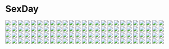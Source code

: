 # SexDay
![](https://konachan.com/image/09a3f41c05af4717ad8ff722583e0c4d/Konachan.com%20-%2074727%20black_hair%20dark%20ganesagi%20halo%20original%20wings.jpg)
![](https://konachan.com/image/6d4662e43898d3f8b8a78d1ded66deb0/Konachan.com%20-%20137783%20brown_eyes%20brown_hair%20kazeno%20original%20school_uniform%20short_hair.jpg)
![](https://konachan.com/image/a48a0aa44891daa2554f27a86d1f262e/Konachan.com%20-%20100561%20aozaki_aoko%20aozaki_touko%20blue_eyes%20crossover%20kara_no_kyoukai%20long_hair%20ponytail%20red_eyes%20red_hair%20shingetsutan_tsukihime.jpg)
![](https://konachan.com/image/e04946ec592e841e91787b4914d85821/Konachan.com%20-%20139888%20blonde_hair%20breasts%20carnelian%20cleavage%20crown%20dress%20long_hair%20wings.jpg)
![](https://konachan.com/image/0f60600d855f9f680938f5c35205a8e2/Konachan.com%20-%20284108%20animal%20brown_hair%20building%20cat%20city%20flowers%20long_hair%20niko_p%20original%20petals%20reflection%20scenic%20signed%20skirt%20sky%20stars%20train%20tree%20water.jpg)
![](https://konachan.com/jpeg/22467d713e8c9da269e0dd2e5aa16314/Konachan.com%20-%20286036%20anus%20ass%20blush%20breasts%20brown_hair%20close%20crown%20cum%20dress%20ginhaha%20mirelia_q._melromarc%20nipples%20open_shirt%20pussy%20third-party_edit%20uncensored.jpg)
![](https://konachan.com/image/d6ab57801a1ac3e77bf6aded98a64a1c/Konachan.com%20-%20154313%20chinese_clothes%20kyaro_%28kyaro54%29%20original%20scenic.jpg)
![](https://konachan.com/jpeg/0d93ca831346752c3ab3990b59f04c1d/Konachan.com%20-%20283037%202girls%20aqua_eyes%20ayamy%20bow%20brown_hair%20dress%20flowers%20grass%20long_hair%20original%20ribbons%20sleeping%20summer_dress%20twins.jpg)
![](https://konachan.com/jpeg/42f16db2375e891b5f7b2c026274f7d5/Konachan.com%20-%20241195%202girls%20blonde_hair%20blush%20candy%20chocolate%20cropped%20gray_hair%20long_hair%20mr.tight%20original%20red_eyes%20school_uniform%20shoujo_ai%20yellow_eyes.jpg)
![](https://konachan.com/jpeg/69183eb9e2e1b28049d737f2bdf1721b/Konachan.com%20-%20304927%20butterfly%20cape%20katana%20kimetsu_no_yaiba%20sword%20tsuyuri_kanao%20weapon%20yeorem.jpg)
![](https://konachan.com/jpeg/974eb2434465bcce232c03e6f25a1dc1/Konachan.com%20-%20195833%20fang%20food%20green_eyes%20long_hair%20original%20pink_hair%20wink%20yamucha.jpg)
![](https://konachan.com/image/4fde8f7ad71730640123ec7107389a28/Konachan.com%20-%20123030%20blood%20chibi%20crossover%20hat%20hong_meiling%20knife%20kyuubee%20mahou_shoujo_madoka_magica%20red_hair%20touhou%20yume_shokunin.jpg)
![](https://konachan.com/image/9b599a62a5d29d5a7c1b6ff4af92456c/Konachan.com%20-%2065680%20hatsune_miku%20polychromatic%20scarf%20tomioka_jirou%20twintails%20vocaloid.jpg)
![](https://konachan.com/jpeg/7dd81cb160e966024570598faa882dfb/Konachan.com%20-%20186995%20blue_eyes%20bondage%20bra%20breasts%20censored%20game_cg%20himeji_sara%20kamidere%20long_hair%20nipples%20open_shirt%20penis%20pink_hair%20pussy%20sex%20thighhighs%20underwear.jpg)
![](https://konachan.com/jpeg/bea3c8f3fc1e329eb282dc904994e928/Konachan.com%20-%20176252%20all_male%20animal%20blonde_hair%20blue_eyes%20blue_hair%20game_cg%20hinata_no_tsuki%20long_hair%20male%20pink_eyes%20pointed_ears%20ponytail%20short_hair%20trap%20turtle%20water.jpg)
![](https://konachan.com/image/f86a15ffb8fe3fa471bcebdd346b632b/Konachan.com%20-%2079613%20black_hair%20cameltoe%20hat%20kurasawa_kyoushou%20panties%20pantyhose%20red_eyes%20shameimaru_aya%20short_hair%20touhou%20underwear%20wings.jpg)
![](https://konachan.com/jpeg/da10ac1fd8d2411667f4910f956c3185/Konachan.com%20-%20185840%20animal_ears%20bunny%20bunny_ears%20hatsune_miku%20sadoxi11%20vocaloid.jpg)
![](https://konachan.com/image/e8c597cd7e17b61948df8d91a161b9af/Konachan.com%20-%2054729%20hatsune_miku%20long_hair%20twintails%20vocaloid.jpg)
![](https://konachan.com/jpeg/8a66c3210fc45c9254e4d12fc1c88512/Konachan.com%20-%20132613%20barefoot%20blue_eyes%20blue_hair%20hat%20kawashiro_nitori%20short_hair%20snowcanvas%20touhou%20twintails.jpg)
![](https://konachan.com/image/15d7b5a4f28ce06ab7c294b822c0c2c8/Konachan.com%20-%20140975%20andou_chikanori%20animal%20anus%20ass%20black_hair%20blue_eyes%20blush%20close%20ganaha_hibiki%20idolmaster%20long_hair.jpg)
![](https://konachan.com/jpeg/623980c1c2f3c4c244685150aad0b7b8/Konachan.com%20-%20171862%20food%20game_cg%20headband%20kurimiya_mikan%20long_hair%20pocky%20purple_eyes%20red_hair%20ribbons%20school_uniform%20tenmaso%20whirlpool.jpg)
![](https://konachan.com/image/29e8833915608b9bf8f3f6ccb1ae6582/Konachan.com%20-%20241487%20aqua_eyes%20blonde_hair%20building%20city%20long_hair%20original%20ryuuguu_yassuu%20snow%20umbrella.jpg)
![](https://konachan.com/image/affe7ec5ae501f80a6b523268add1a71/Konachan.com%20-%20100641%20building%20ghostshell0083%20original%20panties%20school_uniform%20short_hair%20thighhighs%20underwear%20water.jpg)
![](https://konachan.com/image/412afe39a96fcd9ac3b984e2583a3a78/Konachan.com%20-%20288237%20bed%20blush%20breasts%20brown_eyes%20brown_hair%20long_hair%20masturbation%20navel%20nipples%20nude%20pussy%20spread_legs%20spread_pussy%20touhou%20uncensored%20wink%20z_loader.jpg)
![](https://konachan.com/image/99b55ab3cb6868a51ceba4ade23fe91d/Konachan.com%20-%20208825%20bakanoe%20blonde_hair%20boots%20braids%20dress%20halloween%20hat%20kirisame_marisa%20long_hair%20moon%20night%20orange_eyes%20pumpkin%20touhou%20witch%20witch_hat.jpg)
![](https://konachan.com/image/3dad4909ccd4b7e55ca555b08c499be8/Konachan.com%20-%20118103%20mahou_shoujo_madoka_magica%20sakura_kyouko.jpg)
![](https://konachan.com/image/dd62bcc73dbfbf0fd223d5fe1c8403c3/Konachan.com%20-%20200022%20animal_ears%20chibi%20fang%20mikanagi_atori%20mikanagi_hina%20mikanagi_yuu%20namaiki%21%20nounai_kanojo%20tagme_%28artist%29.jpg)
![](https://konachan.com/image/eac1d06f59e7f5b840c8055969265d42/Konachan.com%20-%2027760%20higurashi_no_naku_koro_ni%20ryuuguu_rena%20sonozaki_mion%20sonozaki_shion.jpg)
![](https://konachan.com/image/e3e59c3192fb7c27c4abdd7ceb339b06/Konachan.com%20-%2030621%20tagme.jpg)
![](https://konachan.com/image/80ce7e8b9e49d6b75c39807aad8443a8/Konachan.com%20-%2062817%20k-on%21%20nakano_azusa.jpg)
![](https://konachan.com/jpeg/d2f0211ce0373058f2f03c7391cf6df5/Konachan.com%20-%2058236%20f-ism%20murakami_suigun%20panties%20underwear%20waitress.jpg)
![](https://konachan.com/jpeg/75e65d16722798d6407fb69c0031472d/Konachan.com%20-%20196939%20akaza_akari%20blonde_hair%20blue_eyes%20funami_yui%20gradient%20kneehighs%20school_uniform%20stars%20toshinou_kyouko%20yoshikawa_chinatsu%20yuru_yuri.jpg)
![](https://konachan.com/jpeg/e2e149cf82ed15f5a9a4494fd1d75aa3/Konachan.com%20-%20293911%20anthropomorphism%20aqua_eyes%20azur_lane%20dress%20kurot%20le_malin_%28azur_lane%29%20loli%20long_hair%20nopan%20see_through%20white_hair.jpg)
![](https://konachan.com/image/24cedd5256da4a30d1a12b6a031cdaec/Konachan.com%20-%20198050%20black_hair%20blush%20braids%20breasts%20censored%20gloves%20kneehighs%20long_hair%20nipples%20pussy%20pussy_juice%20school_swimsuit%20spread_legs%20swimsuit%20yoshi_tama.jpg)
![](https://konachan.com/jpeg/d0a371cd761f3e1185097a2c57f46f0a/Konachan.com%20-%20145387%20alcot%20black_hair%20breasts%20cleavage%20game_cg%20hondou_takane%20long_hair%20naka_no_hito_nado_inai%20narumi_yuu%20necklace.jpg)
![](https://konachan.com/image/c825d166bcdede5e0f8c03f563ded350/Konachan.com%20-%20177729%20long_hair%20original%20ringoyuyu.jpg)
![](https://konachan.com/image/3ed20fd3a414ad1a2b569a6046346d24/Konachan.com%20-%20249169%20black_eyes%20black_hair%20original%20suzuki_moeko%20white.jpg)
![](https://konachan.com/image/5a5dcd7f8e35eddc4cb76e9bb97ca073/Konachan.com%20-%20280288%20k_kanehira%20original%20watermark.jpg)
![](https://konachan.com/jpeg/8220624b18cc7df784a05da8fd419d18/Konachan.com%20-%2093778%20tagme.jpg)
![](https://konachan.com/jpeg/1c5632100dd02bb3bb74b72540205cb9/Konachan.com%20-%20176313%20bow%20game_cg%20hhg_megami_no_shuuen%20long_hair%20nanase_meruchi%20ophelia_lancaster%20purple_eyes%20red_hair%20twintails%20windmill_%28company%29.jpg)
![](https://konachan.com/image/a150a4b14712e1bcf8682325b58e4d7d/Konachan.com%20-%20148979%20cherry_blossoms%20flowers%20hoshiguma_yuugi%20mizuhashi_parsee%20nekominase%20torii%20touhou.jpg)
![](https://konachan.com/jpeg/c739eae8fec807cadc2c31361ab17378/Konachan.com%20-%20201016%20anal%20anus%20ass%20braids%20breasts%20empress%20fellatio%20game_cg%20glasses%20long_hair%20nude%20penis%20pussy%20sei_shoujo%20sex%20starless%20thighhighs%20uncensored%20wet.jpg)
![](https://konachan.com/jpeg/57e4e1d3eda0e801604b4306844f38fe/Konachan.com%20-%2085419%20gun%20katana%20panty_%26_stocking_with_garterbelt%20panty_%28character%29%20see_through_%28jeep%29%20stocking_%28character%29%20sword%20weapon.jpg)
![](https://konachan.com/image/b29ecbd9cdf304aac5a957a1eb509b02/Konachan.com%20-%20272386%20ass%20bed%20braids%20breasts%20cameltoe%20garter_belt%20gloves%20gray_hair%20horns%20merufena%20panties%20see_through%20short_hair%20stockings%20thighhighs%20underwear%20yellow_eyes.jpg)
![](https://konachan.com/image/80279fc96d1ab4b06281967a8c875e68/Konachan.com%20-%20145513%20angel%20bandage%20blonde_hair%20jpeg_artifacts%20nude%20original%20rezi%20white%20wings.jpg)
![](https://konachan.com/image/35f020d54f6d14d6fdbd124b5f12ffb8/Konachan.com%20-%20248909%20all_male%20aqua_hair%20blonde_hair%20blush%20boots%20brown_eyes%20brown_hair%20clouds%20hat%20male%20nito_nazuna%20purple_eyes%20red_eyes%20short_hair%20shorts%20sky%20socks%20u35%20wink.jpg)
![](https://konachan.com/image/c489dd2d9229d340b9992ae5484d014e/Konachan.com%20-%2092749%20flowers%20fuwa_%28haratoshi%29%20green_hair%20kazami_yuuka%20no_bra%20open_shirt%20panties%20red_eyes%20short_hair%20sunflower%20touhou%20underwear.jpg)
![](https://konachan.com/image/8f3d803df3bea1eb69a2202b1bef1c52/Konachan.com%20-%2050263%20gilbert_nightray%20pandora_hearts.jpg)
![](https://konachan.com/image/7a03bdf309a8865054a271fce0c59840/Konachan.com%20-%20130130%20all_male%20feng%20hoshino_ayumu%20hoshizora_e_kakaru_hashi%20male%20ryohka.jpg)
![](https://konachan.com/image/5a08406edc090238c26ad5bb8cfe0b31/Konachan.com%20-%20192847%20armor%20blonde_hair%20elmina_ex%20eushully%20game_cg%20gloves%20long_hair%20madou_koukaku%20panties%20red_eyes%20tagme_%28artist%29%20underwear%20uniform.jpg)
![](https://konachan.com/jpeg/b9c4cf03d726d1d6a5ddb9a8a3e15e45/Konachan.com%20-%20259555%20animal%20blonde_hair%20bow%20brown_hair%20car%20cat%20clouds%20flowers%20group%20kirero%20long_hair%20male%20petals%20red_eyes%20scan%20short_hair%20sky%20stairs%20tree%20umbrella.jpg)
![](https://konachan.com/jpeg/7b26a7276e44a98fbb02658a15ecedbb/Konachan.com%20-%20110422%20black_hair%20brown_hair%20cube%20food%20game_cg%20group%20itou_hinako%20kanekiyo_miwa%20kantoku%20male%20miyazawa_midori%20natsu_no_ame%20night%20segawa_rikako.jpg)
![](https://konachan.com/image/58d8b125e3edb0d4af31214192381763/Konachan.com%20-%20145020%20akaza_akari%20funami_yui%20furutani_himawari%20ikeda_chitose%20ikeda_chizuru%20oomuro_sakurako%20sugiura_ayano%20toshinou_kyouko%20yoshikawa_chinatsu%20yuru_yuri.jpg)
![](https://konachan.com/jpeg/60b9dce41413d5437affd6a5defac2cb/Konachan.com%20-%20100917%20blue_eyes%20blush%20bow%20chibi%20favorite%20green_hair%20gt%20irotoridori_no_sekai%20logo%20ponytail%20short_hair%20thighhighs%20toumine_tsukasa%20zoom_layer.jpg)
![](https://konachan.com/jpeg/4cb5b67ffacca3278f6bdf9a17ab0da7/Konachan.com%20-%20147130%20asakura_nanao%20bed%20blush%20breasts%20lyrical_lyric%20mikeou%20nude%20purple_eyes%20pussy%20red_hair%20ribbons%20spread_legs%20spread_pussy%20uncensored.jpg)
![](https://konachan.com/image/40f89065874b53ef036a812403c986e7/Konachan.com%20-%2080271%20black_rock_shooter%20kuroi_mato%20takanashi_yomi.jpg)
![](https://konachan.com/jpeg/3de30810d6ccd74401ad965d029d707a/Konachan.com%20-%20107375%20bed%20black_hair%20blue_eyes%20blush%20bra%20censored%20game_cg%20hinasaki%20panties%20sengoku_hime%20underwear.jpg)
![](https://konachan.com/image/fbcd214dc21d4c3d21cee9ac570c79f2/Konachan.com%20-%20149448%20black_hair%20blush%20breasts%20censored%20cum%20kirigaya_suguha%20mamoru%20nipples%20paizuri%20penis%20short_hair%20sword_art_online%20tagme.jpg)
![](https://konachan.com/jpeg/231d63352b1eac98b0c9a5c152ebe91e/Konachan.com%20-%20143026%20blonde_hair%20blush%20breasts%20censored%20christina_lindberd%20game_cg%20long_hair%20nipples%20paizuri%20penis%20tel-o%20tentacle_lord%20yatagarasu.jpg)
![](https://konachan.com/jpeg/9c71c562a0a5aa7a71d289b37b1a6abd/Konachan.com%20-%20213722%20bed%20blonde_hair%20blush%20condom%20dagashi_kashi%20endou_saya_%28dagashi_kashi%29%20long_hair%20piza_rokumai%20sideboob%20undressing.jpg)
![](https://konachan.com/image/6bbc56482934faf5967322c0b903beb7/Konachan.com%20-%2018164%20fuura_kafuka%20kimura_kaere%20kitsu_chiri%20kobushi_abiru%20maria%20otonashi_meru%20sayonara_zetsubou_sensei.jpg)
![](https://konachan.com/image/c8b0f60919b199fe28c184fe7e0b8408/Konachan.com%20-%20192862%20black_hair%20blonde_hair%20blush%20elbow_gloves%20food%20gloves%20kamijou_touma%20long_hair%20male%20misaka_mikoto%20school_uniform%20shokuhou_misaki%20shorts%20skirt%20walzrj.jpg)
![](https://konachan.com/jpeg/24cb32ed45e87cea61b68300140dfdd7/Konachan.com%20-%20258484%20.com%20ayano_keiko%20group%20japanese_clothes%20kirigaya_kazuto%20kirigaya_suguha%20male%20shrine%20sword_art_online%20tsuboi_ryoutarou%20yuuki_asuna.jpg)
![](https://konachan.com/image/ffe19ce8540d86ed72ae4d543ce55d03/Konachan.com%20-%20133664%20animal_ears%20long_hair%20original%20poco%20swimsuit%20tail%20water.jpg)
![](https://konachan.com/jpeg/a09e34fd6c54ab2a01102ce23da5bb07/Konachan.com%20-%20232213%20anthropomorphism%20blush%20bow%20breasts%20clouds%20cropped%20cut_%28bu-kunn%29%20hat%20kantai_collection%20navel%20red_eyes%20red_hair%20short_hair%20sky%20wet.jpg)
![](https://konachan.com/jpeg/cc731b2fe82ea0a64b051fe6d241e850/Konachan.com%20-%20110958%20akemi_homura%20animal_ears%20blush%20catgirl%20chibi%20headband%20hina_hina%20mahou_shoujo_madoka_magica%20pantyhose%20purple_eyes%20purple_hair%20tail%20white.jpg)
![](https://konachan.com/image/08149f224c8ee1777e90ca878839126f/Konachan.com%20-%20166321%20black_eyes%20black_hair%20blue_hair%20blush%20drink%20food%20fujioka%20glasses%20headband%20long_hair%20minami-ke%20nichijou%20saki%20short_hair%20teddy_bear%20to_love_ru.jpg)
![](https://konachan.com/jpeg/df4b663f7b23c3d18cedca0ff0f972c5/Konachan.com%20-%20304336%20amiya_%28arknights%29%20animal_ears%20aqua_eyes%20arknights%20black_hair%20bunny_ears%20collar%20hoodie%20long_hair%20skirt%20yamato_%28muchuu_paradigm%29.jpg)
![](https://konachan.com/jpeg/850494477e22848b823f4d00960501c6/Konachan.com%20-%20221314%20black_hair%20braids%20breasts%20cape%20censored%20gloves%20long_hair%20nipples%20no_bra%20open_shirt%20pantyhose%20penis%20ponytail%20purple_eyes%20pussy%20pussy_juice%20yoshimo.jpg)
![](https://konachan.com/image/6513b4df61a5b837c0b077d5aac839b0/Konachan.com%20-%20236132%20aquamary%20clouds%20nobody%20original%20sky%20watermark.jpg)
![](https://konachan.com/image/ba44b72f6e947d608ef06f3fb05c2bdd/Konachan.com%20-%20211032%20animal%20bird%20black_hair%20breasts%20cleavage%20dress%20hat%20long_hair%20nipples%20no_bra%20panties%20quincy%20see_through%20sky%20summer_dress%20underwear%20yuuuuuuuuuuuuka.jpg)
![](https://konachan.com/image/1fc4342254ef57951d472dce2e5585b1/Konachan.com%20-%20164742%20aqua_hair%20black%20hatsune_miku%20headphones%20long_hair%20osamu_%28jagabata%29%20skirt%20thighhighs%20tie%20twintails%20vocaloid.jpg)
![](https://konachan.com/jpeg/182f74c1cc376a0eac6338355b3544b9/Konachan.com%20-%2097685%20animal_ears%20blue_eyes%20bunny_ears%20bunnygirl%20dress%20hisuitei%20izumi_tsubasu%20scan.jpg)
![](https://konachan.com/jpeg/f28cfe37ebe371e9e8b7f747abd4bf56/Konachan.com%20-%20291133%20anthropomorphism%20ass%20azur_lane%20barefoot%20bikini%20blush%20book%20gun%20long_hair%20purple_hair%20swimsuit%20transparent%20twintails%20weapon%20yellow_eyes%20zzh100200.jpg)
![](https://konachan.com/image/da8bde4656f509536a0a458a7e7d2238/Konachan.com%20-%2048468%202girls%20blue_hair%20breasts%20dendrobium%20dualscreen%20flowers%20gloves%20nipples%20nishieda.jpg)
![](https://konachan.com/image/76c1586fcb205d93cdbd5f766d36de26/Konachan.com%20-%20282694%20aqua_eyes%20bed%20blonde_hair%20bra%20breasts%20cameltoe%20cleavage%20garter%20garter_belt%20long_hair%20navel%20nipples%20original%20panties%20stockings%20underwear%20wink%20wristwear.jpg)
![](https://konachan.com/image/c2c7c485fa9d86b6f416a718c961652a/Konachan.com%20-%20105608%20food%20hat%20komeiji_koishi%20lzh%20panties%20touhou%20tree%20underwear.jpg)
![](https://konachan.com/image/28b6dc5cdba6d0cb18eed53dca64ddbc/Konachan.com%20-%2035369%20konpaku_youmu%20touhou.jpg)
![](https://konachan.com/image/1a7c2bf488b21477982bc718dd8e412b/Konachan.com%20-%20143901%20armor%20blue_eyes%20blue_hair%20bubbles%20cape%20crying%20flowers%20gloves%20miki_sayaka%20petals%20r04315%20short_hair%20sword%20thighhighs%20water%20weapon.jpg)
![](https://konachan.com/image/c4f9a4b95647ed4c07c42aff93e8bc7a/Konachan.com%20-%20213231%20anthropomorphism%20brown_hair%20cherry_blossoms%20flowers%20kantai_collection%20liang_xing%20long_hair%20petals%20ponytail%20skirt%20thighhighs%20tree%20umbrella%20water.jpg)
![](https://konachan.com/jpeg/fae1ac260d737a07853493cc936525b5/Konachan.com%20-%20130373%20black_hair%20hat%20john_su%20original%20police%20tie.jpg)
![](https://konachan.com/jpeg/478f6148c6953b5dcadaed7b1a58b32d/Konachan.com%20-%20287434%20braids%20breasts%20bunny_ears%20cleavage%20daefny%20eyepatch%20garter%20gloves%20headband%20long_hair%20navel%20original%20pink_eyes%20pink_hair%20ponytail%20skirt%20tears%20wings.jpg)
![](https://konachan.com/jpeg/152a226fab3d0535668d625f35625f04/Konachan.com%20-%20187417%20aimai_renai%20bath%20blonde_hair%20blue_eyes%20blush%20breasts%20game_cg%20long_hair%20nipples%20saeki_minami%20satofuji_masato%20water%20wet.jpg)
![](https://konachan.com/image/ca9d07882331b067830c0b92bbaf091f/Konachan.com%20-%20174694%20bandage%20car%20goggles%20green_hair%20gumi%20red_eyes%20short_hair%20skirt%20thighhighs%20torn_clothes%20vocaloid%20zain.jpg)
![](https://konachan.com/jpeg/10643e2a6d777a385272fdab85e337c3/Konachan.com%20-%20232655%20animal_ears%20blush%20bow%20catgirl%20dress%20fang%20food%20hat%20long_hair%20mao_%28alepricos%29%20original%20pantyhose%20pink_hair%20purple_eyes%20tail%20twintails.jpg)
![](https://konachan.com/image/3f394e18835f9c0c556bb10d7128b905/Konachan.com%20-%2035592%20elwing%20pointed_ears%20pussy%20shining_tears%20taka_tony%20uncensored.jpg)
![](https://konachan.com/image/1bf901b9a8bb2b21de3c8617dbdf4155/Konachan.com%20-%2017871%20bunny%20doll%20dress%20glasses%20harada_takehito%20long_hair%20original%20pink_hair%20twintails.jpg)
![](https://konachan.com/image/1e45c59e8535af1183da7c02b016338b/Konachan.com%20-%2061087%20lala_satalin_deviluke%20nude%20sairenji_haruna%20to_love_ru%20windows.jpg)
![](https://konachan.com/jpeg/41ff8b99ab45b48a551845b106b1cf27/Konachan.com%20-%20200600%20aishan%20aqua_eyes%20bikini%20breasts%20cameltoe%20cleavage%20moon%20navel%20night%20original%20pointed_ears%20swimsuit%20thighhighs%20twintails%20water%20white_hair.jpg)
![](https://konachan.com/image/9c841dfbbe0aa8138dc7ef35f3646334/Konachan.com%20-%20185604%20bikini%20blush%20long_hair%20mahou_shoujo_madoka_magica%20mizuki_%28flowerlanguage%29%20red_eyes%20red_hair%20sakura_kyouko%20sky%20swim_ring%20swimsuit%20water.jpg)
![](https://konachan.com/image/52f33282471a4aa2d58c5c80c5e82f28/Konachan.com%20-%20133875%20brown_hair%20headphones%20idolmaster%20idolmaster_cinderella_girls%20phone%20school_uniform%20sei2makoto%20shibuya_rin%20shimamura_uzuki%20skirt%20wink.jpg)
![](https://konachan.com/jpeg/c397faf81fdf84bb13e214fe50a803e6/Konachan.com%20-%207357%20blonde_hair%20green_eyes%20long_hair%20priecia%20prism_ark%20sideboob%20underwear%20vector.jpg)
![](https://konachan.com/image/46e48bd30ccae82b3bd271755e677f4a/Konachan.com%20-%2064217%20gun%20hatsune_miku%20twintails%20vocaloid%20weapon.jpg)
![](https://konachan.com/image/caf4f891f7def7975057029a60dd02ca/Konachan.com%20-%20285701%20animal_ears%20blonde_hair%20blush%20braids%20close%20cropped%20doggirl%20fang%20hyouta_%28yoneya%29%20japanese_clothes%20katana%20short_hair%20sword%20tail%20weapon%20white%20yellow_eyes.jpg)
![](https://konachan.com/image/45aef1c1ba91f2550353dd33bb3e6aed/Konachan.com%20-%20193366%20anal%20ass%20ass_grab%20breasts%20censored%20cum%20long_hair%20nipples%20penis%20pink_hair%20pussy%20rindou_aya%20sex%20tagme.jpg)
![](https://konachan.com/image/649d1b5a1a040c1e8770f3df28fe643e/Konachan.com%20-%20258600%20anthropomorphism%20diamond_%28houseki_no_kuni%29%20houseki_no_kuni%20malu_%28maluaya%29.jpg)
![](https://konachan.com/jpeg/86229195d34b3cb314b3fb7f3acdc6ce/Konachan.com%20-%20179426%20aoi_suzuka%20black_hair%20blue_eyes%20brown_eyes%20brown_hair%20food%20game_cg%20gray_hair%20group%20headband%20kagura_yuu%20long_hair%20pink_hair%20red_hair%20sugar_house.jpg)
![](https://konachan.com/image/8d18ed87c8d507714a20240d209f0c04/Konachan.com%20-%2036924%20animal_ears%20catgirl%20galge.com%20logo%20loli%20miyama-zero%20panties%20red_eyes%20spear%20thighhighs%20underwear%20weapon.jpg)
![](https://konachan.com/jpeg/2278ed060bcc2790fd70a4ee83653af6/Konachan.com%20-%20167019%20blush%20breast_grab%20breasts%20fujita_konomi%20game_cg%20long_hair%20natsume_eri%20necklace%20nipples%20open_shirt%20panties%20pantyhose%20pink_eyes%20purple_hair%20underwear.jpg)
![](https://konachan.com/jpeg/4733dbbf061b80427d6aac2ff69e2456/Konachan.com%20-%20143653%20akizuki_tsukasa%20bath%20blonde_hair%20blue_eyes%20flat_chest%20game_cg%20long_hair%20minato_miu%20nipples%20nude%20sakura_sakimashita%20sorahane%20spread_legs%20wet%20wink.jpg)
